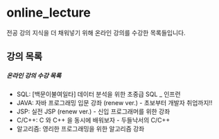 # online_lecture
전공 강의 지식을 더 채워넣기 위해 온라인 강의를 수강한 목록들입니다.

## 강의 목록
##### 온라인 강의 수강 목록

- SQL: [백문이불여일타] 데이터 분석을 위한 초중급 SQL _ 인프런 <BR>
- JAVA: 자바 프로그래밍 입문 강좌 (renew ver.) - 초보부터 개발자 취업까지!! <BR>
- JSP: 실전 JSP (renew ver.) - 신입 프로그래머를 위한 강좌<BR>
- C/C++: C 와 C++ 을 동시에 배워보자 - 두들낙서의 C/C++<BR>
- 알고리즘: 영리한 프로그래밍을 위한 알고리즘 강좌<BR>
